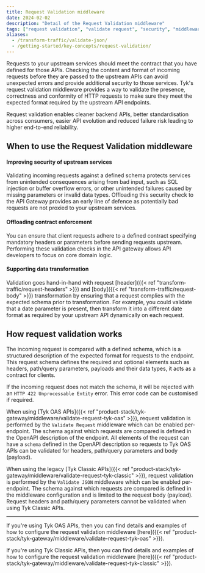 ```yaml
---
title: Request Validation middleware
date: 2024-02-02
description: "Detail of the Request Validation middleware"
tags: ["request validation", "validate request", "security", "middleware", "per-endpoint"]
aliases:
  - /transform-traffic/validate-json/
  - /getting-started/key-concepts/request-validation/
---
```


Requests to your upstream services should meet the contract that you have defined for those APIs. Checking the content and format of incoming requests before they are passed to the upstream APIs can avoid unexpected errors and provide additional security to those services. Tyk's request validation middleware provides a way to validate the presence, correctness and conformity of HTTP requests to make sure they meet the expected format required by the upstream API endpoints.

Request validation enables cleaner backend APIs, better standardisation across consumers, easier API evolution and reduced failure risk leading to higher end-to-end reliability.

## When to use the Request Validation middleware
#### Improving security of upstream services
Validating incoming requests against a defined schema protects services from unintended consequences arising from bad input, such as SQL injection or buffer overflow errors, or other unintended failures caused by missing parameters or invalid data types. Offloading this security check to the API Gateway provides an early line of defence as potentially bad requests are not proxied to your upstream services.

#### Offloading contract enforcement
You can ensure that client requests adhere to a defined contract specifying mandatory headers or parameters before sending requests upstream. Performing these validation checks in the API gateway allows API developers to focus on core domain logic.

#### Supporting data transformation
Validation goes hand-in-hand with request [header]({{< ref "transform-traffic/request-headers" >}}) and [body]({{< ref "transform-traffic/request-body" >}}) transformation by ensuring that a request complies with the expected schema prior to transformation. For example, you could validate that a date parameter is present, then transform it into a different date format as required by your upstream API dynamically on each request.

## How request validation works
The incoming request is compared with a defined schema, which is a structured description of the expected format for requests to the endpoint. This request schema defines the required and optional elements such as headers, path/query parameters, payloads and their data types, it acts as a contract for clients.

If the incoming request does not match the schema, it will be rejected with an `HTTP 422 Unprocessable Entity` error. This error code can be customised if required.

When using [Tyk OAS APIs]({{< ref "product-stack/tyk-gateway/middleware/validate-request-tyk-oas" >}}), request validation is performed by the `Validate Request` middleware which can be enabled per-endpoint. The schema against which requests are compared is defined in the OpenAPI description of the endpoint. All elements of the request can have a `schema` defined in the OpenAPI description so requests to Tyk OAS APIs can be validated for headers, path/query parameters and body (payload).

When using the legacy [Tyk Classic APIs]({{< ref "product-stack/tyk-gateway/middleware/validate-request-tyk-classic" >}}), request validation is performed by the `Validate JSON` middleware which can be enabled per-endpoint. The schema against which requests are compared is defined in the middleware configuration and is limited to the request body (payload). Request headers and path/query parameters cannot be validated when using Tyk Classic APIs.

<hr>

If you're using Tyk OAS APIs, then you can find details and examples of how to configure the request validation middleware [here]({{< ref "product-stack/tyk-gateway/middleware/validate-request-tyk-oas" >}}).

If you're using Tyk Classic APIs, then you can find details and examples of how to configure the request validation middleware [here]({{< ref "product-stack/tyk-gateway/middleware/validate-request-tyk-classic" >}}).

<!-- proposed "summary box" to be shown graphically on each middleware page
 ## Validate Request middleware summary
  - The Validate Request middleware is an optional stage in Tyk's API Request processing chain, sitting between the [TBC]() and [TBC]() middleware.
  - The Validate Request middleware can be configured at the per-endpoint level within the API Definition and is supported by the API Designer within the Tyk Dashboard. 
 -->
